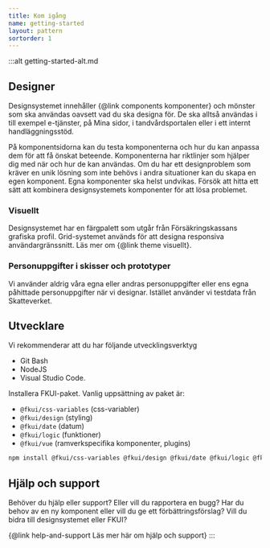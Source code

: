 ```yaml
---
title: Kom igång
name: getting-started
layout: pattern
sortorder: 1
---
```


:::alt getting-started-alt.md

## Designer

Designsystemet innehåller {@link components komponenter} och mönster som ska användas oavsett vad du ska designa för.
De ska alltså användas i till exempel e-tjänster, på Mina sidor, i tandvårdsportalen eller i ett internt handläggningsstöd.

På komponentsidorna kan du testa komponenterna och hur du kan anpassa dem för att få önskat beteende. Komponenterna har riktlinjer som hjälper dig med när och hur de kan användas. Om du har ett designproblem som kräver en unik lösning som inte behövs i andra situationer kan du skapa en egen komponent.
Egna komponenter ska helst undvikas.
Försök att hitta ett sätt att kombinera designsystemets komponenter för att lösa problemet.

### Visuellt

Designsystemet har en färgpalett som utgår från Försäkringskassans grafiska profil. Grid-systemet används för att designa responsiva användargränssnitt. Läs mer om {@link theme visuellt}.

### Personuppgifter i skisser och prototyper

Vi använder aldrig våra egna eller andras personuppgifter eller ens egna påhittade personuppgifter när vi designar. Istället använder vi testdata från Skatteverket.

## Utvecklare

Vi rekommenderar att du har följande utvecklingsverktyg

- Git Bash
- NodeJS
- Visual Studio Code.

Installera FKUI-paket. Vanlig uppsättning av paket är:

- `@fkui/css-variables` (css-variabler)
- `@fkui/design` (styling)
- `@fkui/date` (datum)
- `@fkui/logic` (funktioner)
- `@fkui/vue` (ramverkspecifika komponenter, plugins)

```bash
npm install @fkui/css-variables @fkui/design @fkui/date @fkui/logic @fkui/vue
```

## Hjälp och support

Behöver du hjälp eller support?
Eller vill du rapportera en bugg?
Har du behov av en ny komponent eller vill du ge ett förbättringsförslag?
Vill du bidra till designsystemet eller FKUI?

{@link help-and-support Läs mer här om hjälp och support}
:::
